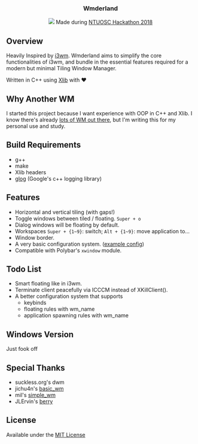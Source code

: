 <div align="center">
<h3>Wmderland</h3>
<img src="https://github.com/aesophor/Wmderland/raw/master/assets/scrot.jpg">
Made during <a href="https://www.facebook.com/events/256671588330840/">NTUOSC Hackathon 2018</a>
</div>

## Overview
Heavily Inspired by [i3wm](https://github.com/i3/i3). Wmderland aims to simplify the core functionalities of i3wm, and bundle in the essential features required for a modern but minimal Tiling Window Manager.

Written in C++ using [Xlib](https://en.wikipedia.org/wiki/Xlib) with :heart:

## Why Another WM
I started this project because I want experience with OOP in C++ and Xlib. I know there's already [lots of WM out there](https://wiki.archlinux.org/index.php/Window_manager), but I'm writing this for my personal use and study.

## Build Requirements
* g++
* make
* Xlib headers
* [glog](https://github.com/google/glog) (Google's c++ logging library)

## Features
* Horizontal and vertical tiling (with gaps!)
* Toggle windows between tiled / floating. `Super + o`
* Dialog windows will be floating by default.
* Workspaces `Super + {1~9}`: switch; `Alt + {1~9}`: move application to...
* Window border.
* A very basic configuration system. ([example config](https://github.com/aesophor/Wmderland/blob/master/example/config))
* Compatible with Polybar's `xwindow` module.

## Todo List
* Smart floating like in i3wm.
* Terminate client peacefully via ICCCM instead of XKillClient().
* A better configuration system that supports
  * keybinds
  * floating rules with wm_name
  * application spawning rules with wm_name

## Windows Version
Just fook off

## Special Thanks
* suckless.org's dwm
* jichu4n's [basic_wm](https://github.com/jichu4n/basic_wm)
* mil's [simple_wm](https://github.com/mil/simple-wm)
* JLErvin's [berry](https://github.com/JLErvin/berry)

## License
Available under the [MIT License](https://github.com/aesophor/Wmderland/blob/master/LICENSE)
